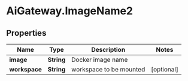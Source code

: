 # AiGateway.ImageName2

## Properties
Name | Type | Description | Notes
------------ | ------------- | ------------- | -------------
**image** | **String** | Docker image name | 
**workspace** | **String** | workspace to be mounted | [optional] 


